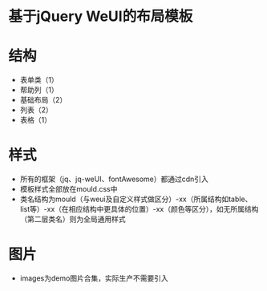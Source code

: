 # 基于jQuery WeUI的布局模板

# 结构

- 表单类（1）
- 帮助列（1）
- 基础布局（2）
- 列表（2）
- 表格（1）

# 样式

- 所有的框架（jq、jq-weUI、fontAwesome）都通过cdn引入
- 模板样式全部放在mould.css中
- 类名结构为mould（与weui及自定义样式做区分）-xx（所属结构如table、list等）-xx（在相应结构中更具体的位置）-xx（颜色等区分），如无所属结构（第二层类名）则为全局通用样式

# 图片

- images为demo图片合集，实际生产不需要引入

